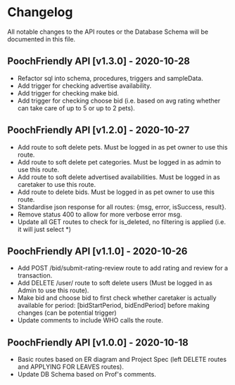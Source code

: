 # Changelog

All notable changes to the API routes or the Database Schema will be documented in this file.

## PoochFriendly API [v1.3.0] - 2020-10-28

- Refactor sql into schema, procedures, triggers and sampleData.
- Add trigger for checking advertise availability.
- Add trigger for checking make bid.
- Add trigger for checking choose bid (i.e. based on avg rating whether can take care of up to 5 or up to 2 pets).

## PoochFriendly API [v1.2.0] - 2020-10-27

- Add route to soft delete pets. Must be logged in as pet owner to use this route.
- Add route to soft delete pet categories. Must be logged in as admin to use this route.
- Add route to soft delete advertised availabilities. Must be logged in as caretaker to use this route.
- Add route to delete bids. Must be logged in as pet owner to use this route.
- Standardise json response for all routes: {msg, error, isSuccess, result}.
- Remove status 400 to allow for more verbose error msg.
- Update all GET routes to check for is_deleted, no filtering is applied (i.e. it will just select \*)

## PoochFriendly API [v1.1.0] - 2020-10-26

- Add POST /bid/submit-rating-review route to add rating and review for a transaction.
- Add DELETE /user/ route to soft delete users (Must be logged in as Admin to use this route).
- Make bid and choose bid to first check whether caretaker is actually available for period: [bidStartPeriod, bidEndPeriod] before making changes (can be potential trigger)
- Update comments to include WHO calls the route.

## PoochFriendly API [v1.0.0] - 2020-10-18

- Basic routes based on ER diagram and Project Spec (left DELETE routes and APPLYING FOR LEAVES routes).
- Update DB Schema based on Prof's comments.
